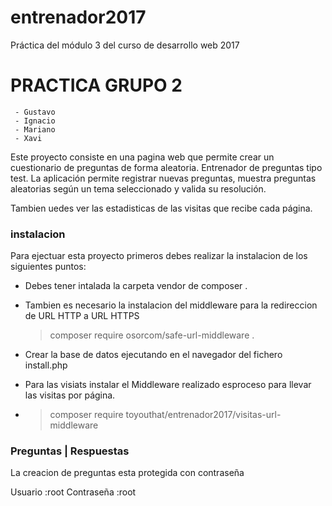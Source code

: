 # entrenador2017
Práctica del módulo 3 del curso de desarrollo web 2017

# PRACTICA GRUPO 2

~~~~~~~~~~
 - Gustavo
 - Ignacio
 - Mariano
 - Xavi
~~~~~~~~~~

Este proyecto consiste en  una pagina web que permite crear un cuestionario de preguntas de forma aleatoria.
Entrenador de preguntas tipo test. La aplicación permite registrar nuevas preguntas, muestra preguntas aleatorias según un tema seleccionado y valida su resolución.

Tambien uedes ver las estadisticas de las visitas que recibe cada página.

### instalacion

Para ejectuar esta proyecto primeros debes realizar la instalacion  de los siguientes puntos:

- Debes tener intalada la carpeta vendor de composer .
- Tambien es necesario la instalacion del middleware para la redireccion de URL HTTP a URL HTTPS
    > composer require osorcom/safe-url-middleware .

- Crear la base de datos ejecutando en el navegador del fichero install.php

- Para las visiats instalar el Middleware realizado esproceso para llevar las visitas por página.
-   > composer require toyouthat/entrenador2017/visitas-url-middleware
### Preguntas | Respuestas ###

La creacion de preguntas esta protegida con contraseña

Usuario :root
Contraseña :root
